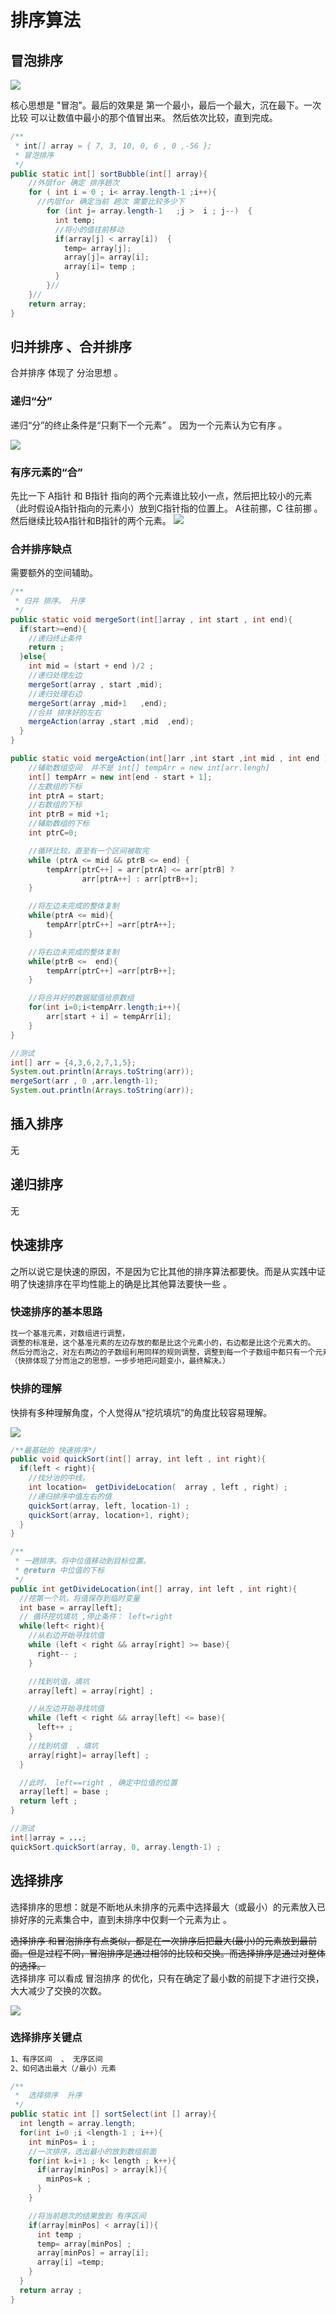 # 排序算法
## 冒泡排序
![](https://gitee.com/hnyer/filesOfGitbook/raw/master/files/201802051441_osChina_%E5%86%92%E6%B3%A1%E6%8E%92%E5%BA%8F.gif)

核心思想是 "冒泡"。最后的效果是 第一个最小，最后一个最大，沉在最下。一次比较 可以让数值中最小的那个值冒出来。 然后依次比较，直到完成。
```java
/**
 * int[] array = { 7, 3, 10, 0, 6 , 0 ,-56 };
 * 冒泡排序
 */
public static int[] sortBubble(int[] array){
    //外层for 确定 排序趟次
    for ( int i = 0 ; i< array.length-1 ;i++){
      //内层for 确定当前 趟次 需要比较多少下
        for (int j= array.length-1   ;j >  i ; j--)  {
          int temp;
          //将小的值往前移动
          if(array[j] < array[i])  {
            temp= array[j];
            array[j]= array[i];
            array[i]= temp ;
          }
        }//
    }//
    return array;
}
```


##  归并排序 、合并排序
合并排序 体现了 分治思想 。

### 递归“分”
递归“分”的终止条件是“只剩下一个元素” 。 因为一个元素认为它有序 。

![](https://gitee.com/hnyer/filesOfGitbook/raw/master/files/201803280933_osChina_合并排序.png)

### 有序元素的“合”
先比一下 A指针 和 B指针 指向的两个元素谁比较小一点，然后把比较小的元素（此时假设A指针指向的元素小）放到C指针指的位置上。   A往前挪，C 往前挪 。然后继续比较A指针和B指针的两个元素。
![](https://gitee.com/hnyer/filesOfGitbook/raw/master/files/201803280934_osChina_合并排序2.png)

### 合并排序缺点
需要额外的空间辅助。

```java
/**
 * 归并 排序。 升序
 */
public static void mergeSort(int[]array , int start , int end){
  if(start>=end){
    //递归终止条件
    return ;
  }else{
    int mid = (start + end )/2 ;
    //递归处理左边
    mergeSort(array , start ,mid);
    //递归处理右边
    mergeSort(array ,mid+1   ,end);
    //合并 排序好的左右
    mergeAction(array ,start ,mid  ,end);
  }
}

public static void mergeAction(int[]arr ,int start ,int mid , int end ){
	//辅助数组空间  并不是 int[] tempArr = new int[arr.lengh]
	int[] tempArr = new int[end - start + 1];
	//左数组的下标
	int ptrA = start;
	//右数组的下标
	int ptrB = mid +1;
	//辅助数组的下标
	int ptrC=0;

	//循环比较，直至有一个区间被取完
	while (ptrA <= mid && ptrB <= end) {
		tempArr[ptrC++] = arr[ptrA] <= arr[ptrB] ?
				arr[ptrA++] : arr[ptrB++];
	}

	//将左边未完成的整体复制
	while(ptrA <= mid){
		tempArr[ptrC++] =arr[ptrA++];
	}

	//将右边未完成的整体复制
	while(ptrB <=  end){
		tempArr[ptrC++] =arr[ptrB++];
	}

	//将合并好的数据赋值给原数组
	for(int i=0;i<tempArr.length;i++){
		arr[start + i] = tempArr[i];
	}
}

//测试
int[] arr = {4,3,6,2,7,1,5};
System.out.println(Arrays.toString(arr));
mergeSort(arr , 0 ,arr.length-1);
System.out.println(Arrays.toString(arr));
```

## 插入排序
无

## 递归排序
无

## 快速排序
之所以说它是快速的原因，不是因为它比其他的排序算法都要快。而是从实践中证明了快速排序在平均性能上的确是比其他算法要快一些 。

### 快速排序的基本思路
```xml
找一个基准元素，对数组进行调整，
调整的标准是，这个基准元素的左边存放的都是比这个元素小的，右边都是比这个元素大的。
然后分而治之，对左右两边的子数组利用同样的规则调整，调整到每一个子数组中都只有一个元素时结束。
（快排体现了分而治之的思想，一步步地把问题变小，最终解决。）
```

### 快排的理解
快排有多种理解角度，个人觉得从“挖坑填坑”的角度比较容易理解。

![](https://gitee.com/hnyer/filesOfGitbook/raw/master/files/201802061409_osChina_快速排序示意图.png)

```java
/**最基础的 快速排序*/
public void quickSort(int[] array, int left , int right){
  if(left < right){
    //找分治的中线，
    int location=  getDivideLocation(  array , left , right) ;
    //递归排序中值左右的值
    quickSort(array, left, location-1) ;
    quickSort(array, location+1, right);
  }
}

/**
 * 一趟排序。将中位值移动到目标位置。
 * @return 中位值的下标
 */
public int getDivideLocation(int[] array, int left , int right){
  //挖第一个坑，将值保存到临时变量
  int base = array[left];
  // 循环挖坑填坑 ,停止条件： left=right
  while(left< right){
    //从右边开始寻找坑值
    while (left < right && array[right] >= base){
      right-- ;
    }

    //找到坑值，填坑
    array[left] = array[right] ;

    //从左边开始寻找坑值
    while (left < right && array[left] <= base){
      left++ ;
    }
    //找到坑值  ，填坑
    array[right]= array[left] ;
  }

  //此时， left==right , 确定中位值的位置
  array[left] = base ;
  return left ;
}

//测试
int[]array = ...;
quickSort.quickSort(array, 0, array.length-1) ;
```



## 选择排序
选择排序的思想：就是不断地从未排序的元素中选择最大（或最小）的元素放入已排好序的元素集合中，直到未排序中仅剩一个元素为止 。

~~选择排序 和冒泡排序有点类似，都是在一次排序后把最大(最小)的元素放到最前面。但是过程不同，冒泡排序是通过相邻的比较和交换。而选择排序是通过对整体的选择。~~ <br>  选择排序 可以看成 冒泡排序 的优化，只有在确定了最小数的前提下才进行交换，大大减少了交换的次数。

![](https://gitee.com/hnyer/filesOfGitbook/raw/master/files/201803271522_osChina_选择排序.gif)

### 选择排序关键点
```xml
1、有序区间  、 无序区间
2、如何选出最大（/最小）元素
```

```java
/**
 *  选择排序  升序
 */
public static int [] sortSelect(int [] array){
  int length = array.length;
  for(int i=0 ;i <length-1 ; i++){
    int minPos= i ;
    //一次排序，选出最小的放到数组前面
    for(int k=i+1 ; k< length ; k++){
      if(array[minPos] > array[k]){
        minPos=k ;
      }
    }

    //将当前趟次的结果放到 有序区间
    if(array[minPos] < array[i]){
      int temp ;
      temp= array[minPos] ;
      array[minPos] = array[i];
      array[i] =temp;
    }
  }
  return array ;
}
```
